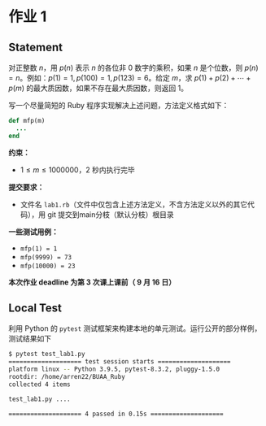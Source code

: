 # 作业 1

## Statement

对正整数 $n$，用 $p(n)$ 表示 $n$ 的各位非 $0$ 数字的乘积，如果 $n$ 是个位数，则 $p(n)=n$。例如：$p(1)=1, p(100)=1, p(123)=6$。给定 $m$，求 $p(1)+p(2)+\cdots+p(m)$ 的最大质因数，如果不存在最大质因数，则返回 $1$。

写一个尽量简短的 Ruby 程序实现解决上述问题，方法定义格式如下：

```ruby
def mfp(m)
  ...
end
```

**约束：**

*   $1\leq m \leq 1000000$，$2$ 秒内执行完毕

**提交要求：**

*   文件名 `lab1.rb`（文件中仅包含上述方法定义，不含方法定义以外的其它代码），用 git 提交到main分枝（默认分枝）根目录

**一些测试用例：**

*   `mfp(1) = 1`
*   `mfp(9999) = 73`
*   `mfp(10000) = 23`

**本次作业 deadline 为第 3 次课上课前（ 9 月 16 日）**



## Local Test

利用 Python 的 `pytest` 测试框架来构建本地的单元测试。运行公开的部分样例，测试结果如下

```bash
$ pytest test_lab1.py 
==================== test session starts ====================
platform linux -- Python 3.9.5, pytest-8.3.2, pluggy-1.5.0
rootdir: /home/arren22/BUAA_Ruby
collected 4 items                                                                                                                                                                   

test_lab1.py ....                                                                                                                                    [100%]

==================== 4 passed in 0.15s ====================
```

